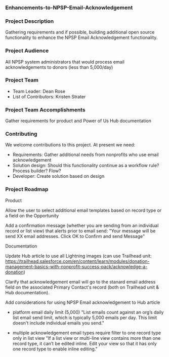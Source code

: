 ### Enhancements-to-NPSP-Email-Acknowledgement

### Project Description
Gathering requirements and if possible, building additional open source functionality to enhance the NPSP Email Acknowledgement functionality.

### Project Audience
All NPSP system administrators that would process email acknowledgements to donors (less than 5,000/day)

### Project Team

* Team Leader: Dean Rose
* List of Contributors: Kristen Strater

### Project Team Accomplishments
Gather requirements for product and Power of Us Hub documentation

### Contributing
We welcome contributions to this project. At present we need:

* Requirements: Gather additional needs from nonprofits who use email acknowledgement
* Solution design: Should this functionality continue as a workflow rule? Process builder? Flow?
* Developer: Create solution based on design

### Project Roadmap

Product

Allow the user to select additional email templates based on record type or a field on the Opportunity

Add a confirmation message (whether you are sending from an individual record or list view) that alerts prior to email send: "Your message will be send XX email addresses. Click OK to Confirm and send Message"

Documentation

Update Hub article to use all Lightning images (can use Trailhead unit: https://trailhead.salesforce.com/en/content/learn/modules/donation-management-basics-with-nonprofit-success-pack/acknowledge-a-donation)

Clarify that acknowledgement email will go to the stanard email address field on the associated Primary Contact's record (both on Trailhead unit & Hub documentation).

Add considerations for using NPSP Email acknowledgement to Hub article
* platform email daily limit (5,000)  "List emails count against an org’s daily list email send limit, which is typically 5,000 emails per day. This limit doesn't include individual emails you send."

* multiple acknowledgement email types require filter to one record type only in list view "If a list view or multi-line view contains more than one record type, it can’t be edited inline. Edit your view so that it has only one record type to enable inline editing."
